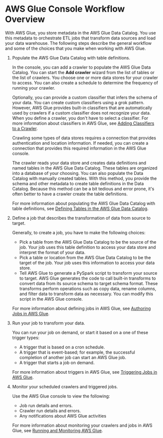 # AWS Glue Console Workflow Overview<a name="start-console-overview"></a>

With AWS Glue, you store metadata in the AWS Glue Data Catalog\. You use this metadata to orchestrate ETL jobs that transform data sources and load your data warehouse\. The following steps describe the general workflow and some of the choices that you make when working with AWS Glue\.

1. Populate the AWS Glue Data Catalog with table definitions\.

   In the console, you can add a crawler to populate the AWS Glue Data Catalog\. You can start the **Add crawler** wizard from the list of tables or the list of crawlers\. You choose one or more data stores for your crawler to access\. You can also create a schedule to determine the frequency of running your crawler\.

   Optionally, you can provide a custom classifier that infers the schema of your data\. You can create custom classifiers using  a grok pattern\. However, AWS Glue provides built\-in classifiers that are automatically used by crawlers if a custom classifier does not recognize your data\. When you define a crawler, you don't have to select a classifier\. For more information about classifiers in AWS Glue, see [Adding Classifiers to a Crawler](add-classifier.md)\. 

   Crawling some types of data stores requires a connection that provides authentication and location information\. If needed, you can create a connection that provides this required information in the AWS Glue console\.

   The crawler reads your data store and creates data definitions and named tables in the AWS Glue Data Catalog\. These tables are organized into a database of your choosing\. You can also populate the Data Catalog with manually created tables\. With this method, you provide the schema and other metadata to create table definitions in the Data Catalog\. Because this method can be a bit tedious and error prone, it's often better to have a crawler create the table definitions\.

   For more information about populating the AWS Glue Data Catalog with table definitions, see [Defining Tables in the AWS Glue Data Catalog](tables-described.md)\.

1. Define a job that describes the transformation of data from source to target\.

   Generally, to create a job, you have to make the following choices:
   + Pick a table from the AWS Glue Data Catalog to be the source of the job\. Your job uses this table definition to access your data store and interpret the format of your data\.
   + Pick a table or location from the AWS Glue Data Catalog to be the target of the job\. Your job uses this information to access your data store\.
   + Tell AWS Glue to generate a PySpark script to transform your source to target\. AWS Glue generates the code to call built\-in transforms to convert data from its source schema to target schema format\. These transforms perform operations such as copy data, rename columns, and filter data to transform data as necessary\. You can modify this script in the AWS Glue console\.

   For more information about defining jobs in AWS Glue, see [Authoring Jobs in AWS Glue](author-job.md)\.

1. Run your job to transform your data\.

   You can run your job on demand, or start it based on a one of these trigger types:
   + A trigger that is based on a cron schedule\.
   + A trigger that is event\-based; for example, the successful completion of another job can start an AWS Glue job\.
   + A trigger that starts a job on demand\.

   For more information about triggers in AWS Glue, see [Triggering Jobs in AWS Glue](trigger-job.md)\.

1. Monitor your scheduled crawlers and triggered jobs\.

   Use the AWS Glue console to view the following:
   + Job run details and errors\.
   + Crawler run details and errors\.
   + Any notifications about AWS Glue activities

   For more information about monitoring your crawlers and jobs in AWS Glue, see [Running and Monitoring AWS Glue](monitor-glue.md)\.